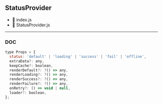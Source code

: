 ## StatusProvider

* 📄 index.js
* 📄 StatusProvider.js

---

### DOC

```javascript
type Props = {
  status: 'default' | 'loading' | 'success' | 'fail' | 'offline',
  extraData?: any,
  keepCache?: boolean,
  renderDefault?: ?() => any,
  renderLoading?: ?() => any,
  renderSuccess?: ?() => any,
  renderFailure?: ?() => any,
  onRetry?: () => void | null,
  loader?: boolean,
};
```